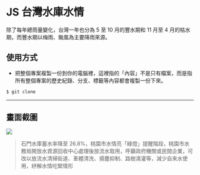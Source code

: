 # JS 台灣水庫水情

除了每年總雨量變化，台灣一年也分為 5 至 10 月的豐水期和 11 月至 4 月的枯水期，而豐水期以梅雨、颱風為主要降雨來源。

## 使用方式
- 把整個專案複製一份到你的電腦裡，這裡指的「內容」不是只有檔案，而是指所有整個專案的歷史紀錄、分支、標籤等內容都會複製一份下來。
```sh
$ git clone
```

----

## 畫面截圖
![](https://i.imgur.com/lhOGOFW.png)
> 石門水庫蓄水率降至 26.8%，桃園市水情亮「綠燈」提醒階段，桃園市水務局開放水資源回收中心處理後放流水取用，呼籲政府機關或民間企業，可改以放流水清掃街道、車體清洗、揚塵抑制、路樹澆灌等，減少自來水使用，紓解水情吃緊情形
